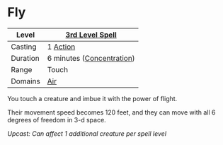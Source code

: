# Fly

| Level    | [3rd Level Spell](../../../Spell%20Level.md)           |
| -------- | ------------------------------------------------------ |
| Casting  | 1 [Action](../../../../Game%20Procedures/Action.md)    |
| Duration | 6 minutes ([Concentration](../../../Concentration.md)) |
| Range    | Touch                                                  |
| Domains  | [Air](../../../Spell%20Domains/Air.md)                 |

You touch a creature and imbue it with the power of flight.

Their movement speed becomes 120 feet, and they can move with all 6 degrees of freedom in 3-d space.

*Upcast: Can affect 1 additional creature per spell level*